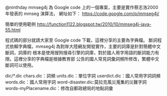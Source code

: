 @ninthday
mmseg4j 為 Google code 上的一個專案，主要是實作蔡志浩2000年發表的 mmseg 演算法，
網址如下：
https://code.google.com/p/mmseg4j/

簡單的使用範例
http://function1122.blogspot.tw/2010/10/mmseg4j-java-55.html

程式碼的部分就請大家至 Google code 下載，這裡分享的主要為字典檔。
斷詞程式依賴字典檔，mmseg4j 為對岸大陸網友開發實作，主要的詞庫是針對簡體中文斷詞，詞庫的
根本是使用搜狗搜尋引擎的詞庫，對於國人用字用語的斷詞能力有限。這裡分享的字典檔是根據教育部
公告的國人常見詞彙詞頻所修改，繁體中文斷詞可以使用。

dic/*.dic
chars.dic：詞頻
units.dic：單位字詞
userdict.dic：國人常用字詞詞頻
words.dic：國人常用字詞
word-disaster.dic:莫拉克風災蒐集的災難字詞
words-myPlacename.dic：修改自郵政總局的地點詞彙
